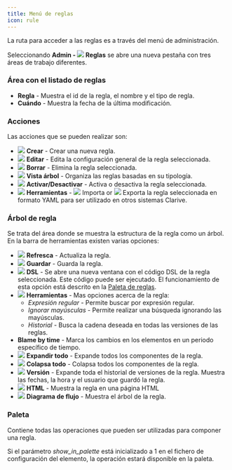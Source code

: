 ```yaml
---
title: Menú de reglas
icon: rule
---
```


La ruta para acceder a las reglas es a través del menú de administración.

Seleccionando  **Admin - <img src="/static/images/icons/rule.svg" /> Reglas** se abre una nueva pestaña con tres áreas de trabajo diferentes.

### Área con el listado de reglas

- **Regla** - Muestra el id de la regla, el nombre y el tipo de regla.
- **Cuándo** - Muestra la fecha de la última modificación.


### Acciones

Las acciones que se pueden realizar son:

- <img src="/static/images/icons/add.svg" /> **Crear** - Crear una nueva regla.
- <img src="/static/images/icons/edit.svg" /> **Editar** - Edita la configuración general de la regla seleccionada.
- <img src="/static/images/icons/delete.svg" /> **Borrar** - Elimina la regla seleccionada.
- <img src="/static/images/icons/catalog-folder.svg" /> **Vista árbol** - Organiza las reglas basadas en su tipología.
- <img src="/static/images/icons/restart-new.svg" /> **Activar/Desactivar** - Activa o desactiva la regla seleccionada.
- <img src="/static/images/icons/wrench.svg" /> **Herramientas** - <img src="/static/images/icons/import.svg" /> Importa or <img src="/
static/images/icons/export.svg" /> Exporta la regla seleccionada en formato YAML para ser utilizado en otros sistemas Clarive.


### Árbol de regla

Se trata del área donde se muestra la estructura de la regla como un árbol. En la barra de herramientas existen varias opciones:

- <img src="/static/images/icons/refresh.svg" /> **Refresca** - Actualiza la regla.
- <img src="/static/images/icons/save.svg" /> **Guardar** - Guarda la regla.
- <img src="/static/images/icons/edit.svg" /> **DSL** - Se abre una nueva ventana con el código DSL de la regla seleccionada. Este código puede ser ejecutado. El funcionamiento de esta opción está descrito en la [Paleta de reglas](rules/rule-menu).
- <img src="/static/images/icons/wrench.svg" /> **Herramientas** - Mas opciones acerca de la regla:
   - *Expresión regular* - Permite buscar por expresión regular.
   - *Ignorar mayúsculas* - Permite realizar una búsqueda ignorando las mayúsculas.
   - *Historial* -  Busca la cadena deseada en todas las versiones de las reglas.
- **Blame by time** - Marca los cambios en los elementos en un periodo específico de tiempo.
- <img src="/static/images/icons/expandall.svg" /> **Expandir todo** - Expande todos los componentes de la regla.
- <img src="/static/images/icons/collapseall.svg" /> **Colapsa todo** - Colapsa todos los componentes de la regla.
- <img src="/static/images/icons/slot.svg" /> **Versión** - Expande toda el historial de versiones de la regla. Muestra las fechas, la hora y el usuario que guardó la regla.
- <img src="/static/images/icons/logo-html.svg" /> **HTML** - Muestra la regla en una página HTML
- <img src="/static/images/icons/workflow.svg" /> **Diagrama de flujo** - Muestra el árbol de la regla.

### Paleta

Contiene todas las operaciones que pueden ser utilizadas para componer una regla.

Si el parámetro *show_in_palette* está inicializado a 1 en el fichero de configuración
del elemento, la operación estará disponible en la paleta.